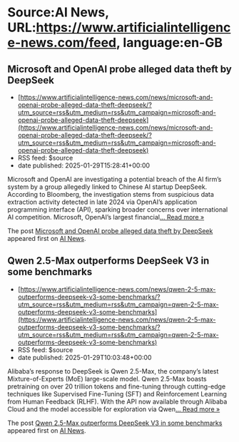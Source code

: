 # Source:AI News, URL:https://www.artificialintelligence-news.com/feed, language:en-GB

## Microsoft and OpenAI probe alleged data theft by DeepSeek
 - [https://www.artificialintelligence-news.com/news/microsoft-and-openai-probe-alleged-data-theft-deepseek/?utm_source=rss&utm_medium=rss&utm_campaign=microsoft-and-openai-probe-alleged-data-theft-deepseek](https://www.artificialintelligence-news.com/news/microsoft-and-openai-probe-alleged-data-theft-deepseek/?utm_source=rss&utm_medium=rss&utm_campaign=microsoft-and-openai-probe-alleged-data-theft-deepseek)
 - RSS feed: $source
 - date published: 2025-01-29T15:28:41+00:00

<p>Microsoft and OpenAI are investigating a potential breach of the AI firm’s system by a group allegedly linked to Chinese AI startup DeepSeek. According to Bloomberg, the investigation stems from suspicious data extraction activity detected in late 2024 via OpenAI’s application programming interface (API), sparking broader concerns over international AI competition. Microsoft, OpenAI&#8217;s largest financial<a class="excerpt-read-more" href="https://www.artificialintelligence-news.com/news/microsoft-and-openai-probe-alleged-data-theft-deepseek/" title="ReadMicrosoft and OpenAI probe alleged data theft by DeepSeek">... Read more &#187;</a></p>
<p>The post <a href="https://www.artificialintelligence-news.com/news/microsoft-and-openai-probe-alleged-data-theft-deepseek/">Microsoft and OpenAI probe alleged data theft by DeepSeek</a> appeared first on <a href="https://www.artificialintelligence-news.com">AI News</a>.</p>

## Qwen 2.5-Max outperforms DeepSeek V3 in some benchmarks
 - [https://www.artificialintelligence-news.com/news/qwen-2-5-max-outperforms-deepseek-v3-some-benchmarks/?utm_source=rss&utm_medium=rss&utm_campaign=qwen-2-5-max-outperforms-deepseek-v3-some-benchmarks](https://www.artificialintelligence-news.com/news/qwen-2-5-max-outperforms-deepseek-v3-some-benchmarks/?utm_source=rss&utm_medium=rss&utm_campaign=qwen-2-5-max-outperforms-deepseek-v3-some-benchmarks)
 - RSS feed: $source
 - date published: 2025-01-29T10:03:48+00:00

<p>Alibaba&#8217;s response to DeepSeek is Qwen 2.5-Max, the company&#8217;s latest Mixture-of-Experts (MoE) large-scale model. Qwen 2.5-Max boasts pretraining on over 20 trillion tokens and fine-tuning through cutting-edge techniques like Supervised Fine-Tuning (SFT) and Reinforcement Learning from Human Feedback (RLHF). With the API now available through Alibaba Cloud and the model accessible for exploration via Qwen<a class="excerpt-read-more" href="https://www.artificialintelligence-news.com/news/qwen-2-5-max-outperforms-deepseek-v3-some-benchmarks/" title="ReadQwen 2.5-Max outperforms DeepSeek V3 in some benchmarks">... Read more &#187;</a></p>
<p>The post <a href="https://www.artificialintelligence-news.com/news/qwen-2-5-max-outperforms-deepseek-v3-some-benchmarks/">Qwen 2.5-Max outperforms DeepSeek V3 in some benchmarks</a> appeared first on <a href="https://www.artificialintelligence-news.com">AI News</a>.</p>


